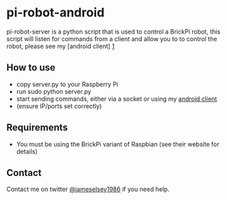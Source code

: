 pi-robot-android
=========

pi-robot-server is a python script that is used to control a BrickPi robot, this script will listen for commands from a client and allow you to to control the robot, please see my [android client] [1]

How to use
----

  - copy server.py to your Raspberry Pi
  - run sudo python server.py
  - start sending commands, either via a socket or using my [android client][1]
  - (ensure IP/ports set correctly)

Requirements
----

  - You must be using the BrickPi variant of Raspbian (see their website for details)
  
Contact
----
Contact me on twitter [@jameselsey1986][2] if you need help.

[1]:https://github.com/jameselsey/pi-robot-server
[2]:http://twitter.com/jameselsey1986
    
